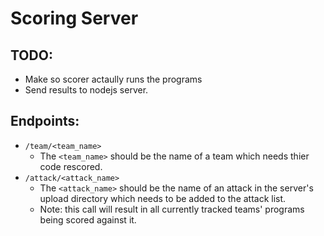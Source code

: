 # Scoring Server

## TODO:
 - Make so scorer actaully runs the programs
 - Send results to nodejs server.

## Endpoints:
 - `/team/<team_name>`
    - The `<team_name>` should be the name of a team which needs thier code rescored.
 - `/attack/<attack_name>`
    - The `<attack_name>` should be the name of an attack in the server's upload directory which needs to be added to the attack list.
    - Note: this call will result in all currently tracked teams' programs being scored against it.

